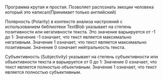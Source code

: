 Программа крутая и простая. Позволяет распознать эмоции человека который это написал(Принимает только английский)

Полярность (Polarity) в контексте анализа настроений с использованием библиотеки TextBlob указывает на степень позитивности или негативности текста. Это значение варьируется от -1 до 1:
Значение -1 означает, что текст является максимально негативным.
Значение 1 означает, что текст является максимально позитивным.
Значение 0 означает нейтральность текста.

Субъективность (Subjectivity) указывает на степень субъективности или объективности текста и варьируется от 0 до 1:
Значение 0 означает, что текст является полностью объективным.
Значение 1 означает, что текст является полностью субъективным.
